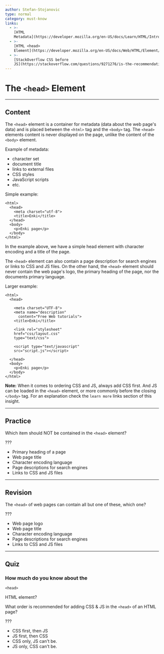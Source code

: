 ```yaml
---
author: Stefan-Stojanovic
type: normal
category: must-know
links:
  - >-
    [HTML
    Metadata](https://developer.mozilla.org/en-US/docs/Learn/HTML/Introduction_to_HTML/The_head_metadata_in_HTML){documentation}
  - >-
    [HTML <head>
    Element](https://developer.mozilla.org/en-US/docs/Web/HTML/Element/head){documentation}
  - >-
    [StackOverflow CSS before
    JS](https://stackoverflow.com/questions/9271276/is-the-recommendation-to-include-css-before-javascript-invalid){discussion}
---
```


# The `<head>` Element


---

## Content

The `<head>` element is a container for metadata (data about the web page's data) and is placed between the `<html>` tag and the `<body>` tag. The `<head>` elements content is never displayed on the page, unlike the content of the `<body>` element.

Example of metadata:

- character set
- document title
- links to external files
- CSS styles
- JavaScript scripts
- etc.

Simple example:

```plain-text
<html>
  <head>
    <meta charset="utf-8">
    <title>Enki</title>
  </head>
  <body>
    <p>Enki page</p>
  </body>
</html>
```

In the example above, we have a simple head element with character encoding and a title of the page.

The `<head>` element can also contain a page description for search engines or links to CSS and JS files. On the other hand, the `<head>` element should never contain the web page's logo, the primary heading of the page, nor the documents primary language.

Larger example:

```plain-text
<html>
  <head>
  
    <meta charset="UTF-8">
    <meta name="description"  
      content="Free Web tutorials">
    <title>Enki</title>
    
    <link rel="stylesheet"
    href="css/layout.css"
    type="text/css">
    
    <script type="text/javascript"
    src="script.js"></script>
    
  </head>
  <body>
    <p>Enki page</p>
  </body>
</html>
```

**Note:** When it comes to ordering CSS and JS, always add CSS first. And JS can be loaded in the `<head>` element, or more commonly before the closing `</body>` tag. For an explanation check the `learn more` links section of this insight.


---

## Practice

Which item should NOT be contained in the `<head>` element?

???

- Primary heading of a page
- Web page title
- Character encoding language
- Page descriptions for search engines
- Links to CSS and JS files


---

## Revision

The `<head>` of web pages can contain all but one of these, which one?

???

- Web page logo
- Web page title
- Character encoding language
- Page descriptions for search engines
- Links to CSS and JS files


---

## Quiz

### How much do you know about the 

`<head>`

 HTML element?


What order is recommended for adding CSS & JS in the `<head>` of an HTML page?

???

- CSS first, then JS
- JS first, then CSS
- CSS only, JS can't be.
- JS only, CSS can't be.
